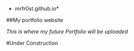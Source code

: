 * mrfr0st.github.io*

##My portfolio website

*This is where my future Portfolio will be uploaded*



#Under Construction
